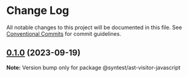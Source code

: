 # Change Log

All notable changes to this project will be documented in this file.
See [Conventional Commits](https://conventionalcommits.org) for commit guidelines.

## [0.1.0](https://github.com/syntest-framework/syntest-javascript/compare/@syntest/ast-visitor-javascript@0.1.0-beta.8...@syntest/ast-visitor-javascript@0.1.0) (2023-09-19)

**Note:** Version bump only for package @syntest/ast-visitor-javascript
